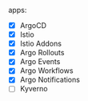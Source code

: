apps:
- [x] ArgoCD
- [x] Istio
- [x] Istio Addons
- [x] Argo Rollouts
- [x] Argo Events
- [x] Argo Workflows
- [x] Argo Notifications
- [ ] Kyverno